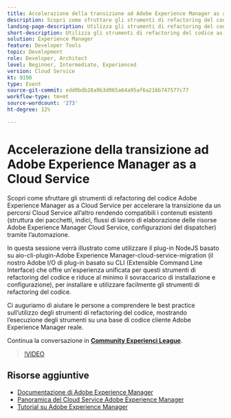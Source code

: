 ```yaml
---
title: Accelerazione della transizione ad Adobe Experience Manager as a Cloud Service
description: Scopri come sfruttare gli strumenti di refactoring del codice Adobe Experience Manager as a Cloud Service per accelerare la transizione da un percorsi Cloud Service all’altro rendendo compatibili i contenuti esistenti (struttura dei pacchetti, indici, flussi di lavoro di elaborazione delle risorse Adobe Experience Manager Cloud Service, configurazioni del dispatcher) tramite l’automazione.
landing-page-description: Utilizza gli strumenti di refactoring del codice as a Cloud Service all’AEM per accelerare la transizione al Cloud Service.
short-description: Utilizza gli strumenti di refactoring del codice as a Cloud Service all’AEM per accelerare la transizione al Cloud Service.
solution: Experience Manager
feature: Developer Tools
topic: Development
role: Developer, Architect
level: Beginner, Intermediate, Experienced
version: Cloud Service
kt: 9190
type: Event
source-git-commit: edd0bdb28a9b3d065a64a95af6a216b747577c77
workflow-type: tm+mt
source-wordcount: '273'
ht-degree: 12%

---
```


# Accelerazione della transizione ad Adobe Experience Manager as a Cloud Service

Scopri come sfruttare gli strumenti di refactoring del codice Adobe Experience Manager as a Cloud Service per accelerare la transizione da un percorsi Cloud Service all’altro rendendo compatibili i contenuti esistenti (struttura dei pacchetti, indici, flussi di lavoro di elaborazione delle risorse Adobe Experience Manager Cloud Service, configurazioni del dispatcher) tramite l’automazione.

In questa sessione verrà illustrato come utilizzare il plug-in NodeJS basato su aio-cli-plugin-Adobe Experience Manager-cloud-service-migration (il nostro Adobe I/O di plug-in basato su CLI (Extensible Command Line Interface) che offre un&#39;esperienza unificata per questi strumenti di refactoring del codice e riduce al minimo il sovraccarico di installazione e configurazione), per installare e utilizzare facilmente gli strumenti di refactoring del codice.

Ci auguriamo di aiutare le persone a comprendere le best practice sull’utilizzo degli strumenti di refactoring del codice, mostrando l’esecuzione degli strumenti su una base di codice cliente Adobe Experience Manager reale.

Continua la conversazione in **[Community Experienci League](https://adobe.ly/3ETr7FI)**.

>[!VIDEO](https://video.tv.adobe.com/v/338036/?quality=12&learn=on&hidetitle=true)

## Risorse aggiuntive

- [Documentazione di Adobe Experience Manager ](https://experienceleague.adobe.com/docs/experience-manager-cloud-service.html?lang=it)
- [Panoramica del Cloud Service Adobe Experience Manager](https://experienceleague.adobe.com/docs/experience-manager-cloud-service/overview/home.html)
- [Tutorial su Adobe Experience Manager](https://experienceleague.adobe.com/docs/experience-manager-tutorials.html)
